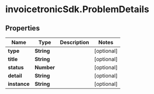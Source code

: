 # invoicetronicSdk.ProblemDetails

## Properties

Name | Type | Description | Notes
------------ | ------------- | ------------- | -------------
**type** | **String** |  | [optional] 
**title** | **String** |  | [optional] 
**status** | **Number** |  | [optional] 
**detail** | **String** |  | [optional] 
**instance** | **String** |  | [optional] 


